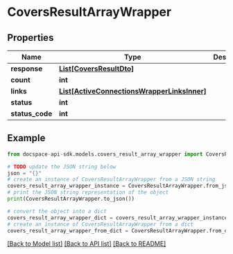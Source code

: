 # CoversResultArrayWrapper

## Properties

Name | Type | Description | Notes
------------ | ------------- | ------------- | -------------
**response** | [**List[CoversResultDto]**](CoversResultDto.md) |  | [optional] 
**count** | **int** |  | [optional] 
**links** | [**List[ActiveConnectionsWrapperLinksInner]**](ActiveConnectionsWrapperLinksInner.md) |  | [optional] 
**status** | **int** |  | [optional] 
**status_code** | **int** |  | [optional] 

## Example

```python
from docspace-api-sdk.models.covers_result_array_wrapper import CoversResultArrayWrapper

# TODO update the JSON string below
json = "{}"
# create an instance of CoversResultArrayWrapper from a JSON string
covers_result_array_wrapper_instance = CoversResultArrayWrapper.from_json(json)
# print the JSON string representation of the object
print(CoversResultArrayWrapper.to_json())

# convert the object into a dict
covers_result_array_wrapper_dict = covers_result_array_wrapper_instance.to_dict()
# create an instance of CoversResultArrayWrapper from a dict
covers_result_array_wrapper_from_dict = CoversResultArrayWrapper.from_dict(covers_result_array_wrapper_dict)
```
[[Back to Model list]](../README.md#documentation-for-models) [[Back to API list]](../README.md#documentation-for-api-endpoints) [[Back to README]](../README.md)


